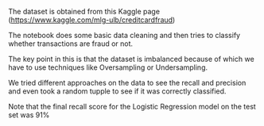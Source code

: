 The dataset is obtained from this Kaggle page (https://www.kaggle.com/mlg-ulb/creditcardfraud)

The notebook does some basic data cleaning and then tries to classify whether transactions are fraud or not.

The key point in this is that the dataset is imbalanced because of which we have to use techniques like Oversampling or Undersampling.

We tried different approaches on the data to see the recall and precision and even took a random tupple to see if it was correctly classified.

Note that the final recall score for the Logistic Regression model on the test set was 91%
